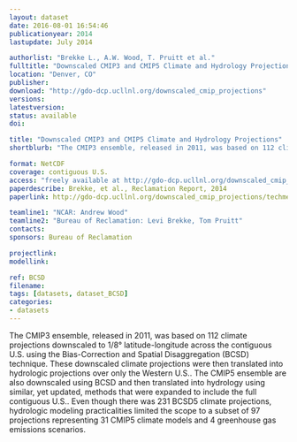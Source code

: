 ```yaml
---
layout: dataset
date: 2016-08-01 16:54:46
publicationyear: 2014
lastupdate: July 2014

authorlist: "Brekke L., A.W. Wood, T. Pruitt et al."
fulltitle: "Downscaled CMIP3 and CMIP5 Climate and Hydrology Projections"
location: "Denver, CO"
publisher: 
download: "http://gdo-dcp.ucllnl.org/downscaled_cmip_projections"
versions:
latestversion:
status: available
doi:

title: "Downscaled CMIP3 and CMIP5 Climate and Hydrology Projections"
shortblurb: "The CMIP3 ensemble, released in 2011, was based on 112 climate projections downscaled to 1/8° latitude-longitude across the contiguous U.S. using the Bias-Correction and Spatial Disaggregation (BCSD) technique. These downscaled climate projections were then translated into hydrologic projections over only the Western U.S.. The CMIP5 ensemble are also downscaled using BCSD and then translated into hydrology using similar, yet updated, methods that were expanded to include the full contiguous U.S..  Even though there was 231 BCSD5 climate projections, hydrologic modeling practicalities limited the scope to a subset of 97 projections representing 31 CMIP5 climate models and 4 greenhouse gas emissions scenarios."

format: NetCDF
coverage: contiguous U.S.
access: "freely available at http://gdo-dcp.ucllnl.org/downscaled_cmip_projections"
paperdescribe: Brekke, et al., Reclamation Report, 2014
paperlink: http://gdo-dcp.ucllnl.org/downscaled_cmip_projections/techmemo/BCSD5HydrologyMemo.pdf

teamline1: "NCAR: Andrew Wood"
teamline2: "Bureau of Reclamation: Levi Brekke, Tom Pruitt"
contacts: 
sponsors: Bureau of Reclamation

projectlink:
modellink:

ref: BCSD
filename:
tags: [datasets, dataset_BCSD]
categories: 
- datasets
---
```


The CMIP3 ensemble, released in 2011, was based on 112 climate projections downscaled to 1/8° latitude-longitude across the contiguous U.S. using the Bias-Correction and Spatial Disaggregation (BCSD) technique. These downscaled climate projections were then translated into hydrologic projections over only the Western U.S.. The CMIP5 ensemble are also downscaled using BCSD and then translated into hydrology using similar, yet updated, methods that were expanded to include the full contiguous U.S..  Even though there was 231 BCSD5 climate projections, hydrologic modeling practicalities limited the scope to a subset of 97  projections representing 31 CMIP5 climate models and 4 greenhouse gas emissions scenarios. 
